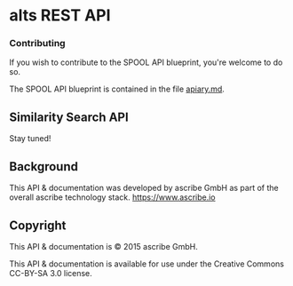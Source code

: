# alts REST API


### Contributing

If you wish to contribute to the SPOOL API blueprint, you're welcome to do so.

The SPOOL API blueprint is contained in the file [apiary.md](apiary.md).


## Similarity Search API

Stay tuned!


## Background

This API & documentation was developed by ascribe GmbH as part of the overall ascribe technology stack. https://www.ascribe.io


## Copyright

This API & documentation is © 2015 ascribe GmbH.

This API & documentation is available for use under the Creative Commons CC-BY-SA 3.0 license.
